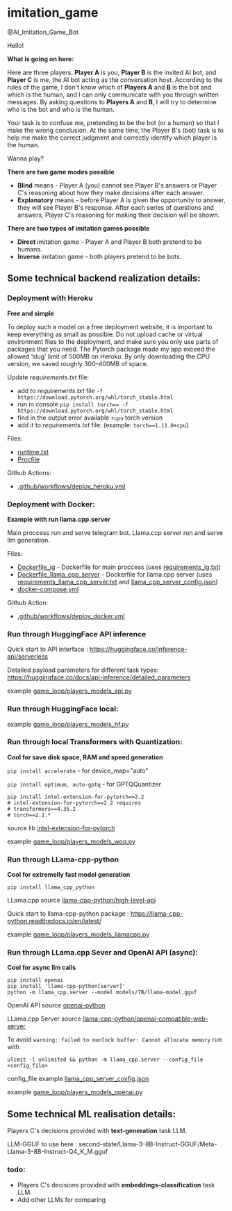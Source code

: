 # imitation_game

@AI_Imitation_Game_Bot

Hello!

**What is going on here:**

Here are three players. **Player A** is you, **Player B** is the invited AI bot, and **Player C** is me, the AI bot
acting as the conversation host. According to the rules of the game, I don't know which of **Players A** and **B** is
the bot and which is the human, and I can only communicate with you through written messages. By asking questions to
**Players A** and **B**, I will try to determine who is the bot and who is the human.

Your task is to confuse me, pretending to be the bot (or a human) so that I make the wrong conclusion.
At the same time, the Player B's (bot) task is to help me make the correct judgment and correctly identify which player is the human.

Wanna play?

**There are two game modes possible**

- **Blind** means - Player A (you) cannot see Player B's answers or Player C's reasoning about how they make decisions
after each answer.
- **Explanatory** means - before Player A is given the opportunity to answer, they will see Player B's response. After
each series of questions and answers, Player C's reasoning for making their decision will be shown.

**There are two types of imitation games possible**

- **Direct** imitation game - Player A and Player B both pretend to be humans.
- **Inverse** imitation game - both players pretend to be bots.

## Some technical backend realization details:

### Deployment with Heroku

**Free and simple**

To deploy such a model on a free deployment website, it is important to keep everything as small as possible. Do not
upload cache or virtual environment files to the deployment, and make sure you only use parts of packages that you need.
The Pytorch package made my app exceed the allowed ‘slug’ limit of 500MB on Heroku. By only downloading the CPU version,
we saved roughly 300–400MB of space.

Update _requirements.txt_ file:

- add to _requirements.txt_ file `-f https://download.pytorch.org/whl/torch_stable.html`
- run in console
  `pip install torch== -f https://download.pytorch.org/whl/torch_stable.html`
- find in the output error available `+cpu` torch version
- add it to _requirements.txt_ file: (example: `torch==1.11.0+cpu`)

Files:
- [runtime.txt](runtime.txt)
- [Procfile](Procfile)

Github Actions:

- [.github/workflows/deploy_heroku.yml](.github/workflows/deploy_heroku.yml)

### Deployment with Docker:

**Example with run llama.cpp.server**

Main proccess run and serve telegram bot. Llama.ccp server run and serve llm generation.

Files:
- [Dockerfile_ig](Dockerfile_ig) - Dockerfile for main proccess (uses [requirements_ig.txt](requirements_ig.txt))
- [Dockerfile_llama_cpp_server](Dockerfile_llama_cpp_server) - Dockerfile for llama.cpp server (uses [requirements_llama_cpp_server.txt](requirements_llama_cpp_server.txt) and [llama_cpp_server_config.json](llama_cpp_server_config.json))
- [docker-compose.yml](docker-compose.yml)

Github Action:
- [.github/workflows/deploy_docker.yml](.github/workflows/deploy_docker.yml)

### Run through HuggingFace API inference

Quick start to API interface : https://huggingface.co/inference-api/serverless

Detailed payload parameters for different task types: https://huggingface.co/docs/api-inference/detailed_parameters

example [game_loop/players_models_api.py](game_loop/players_models_api.py)

### Run through HuggingFace local:

example [game_loop/players_models_hf.py](game_loop/players_models_hf.py)

### Run through local Transformers with Quantization:

**Cool for save disk space, RAM and speed generation**

`pip install accelerate` - for device_map="auto"

`pip install optimum, auto-gptq` - for GPTQQuantizer

```
pip install intel-extension-for-pytorch==2.2
# intel-extension-for-pytorch==2.2 requires
# transformers==4.35.2
# torch==2.2.*
```
source lib [intel-extension-for-pytorch](https://github.com/intel/intel-extension-for-pytorch)

example [game_loop/players_models_woq.py](game_loop/players_models_woq.py)

### Run through LLama-cpp-python

**Cool for extremelly fast model generation**

```
pip install llama_cpp_python
```

LLama.cpp source [llama-cpp-python/high-level-api](https://github.com/abetlen/llama-cpp-python/tree/main?tab=readme-ov-file#high-level-api)

Quick start to llama-cpp-python package : https://llama-cpp-python.readthedocs.io/en/latest/

example [game_loop/players_models_llamacpp.py](game_loop/players_models_llamacpp.py)


### Run through LLama.cpp Sever and OpenAI API (async):

**Cool for async llm calls**

```
pip install openai
pip install 'llama-cpp-python[server]'
python -m llama_cpp.server --model models/7B/llama-model.gguf
```
OpenAI API source [openai-python](https://github.com/openai/openai-python)

LLama.cpp Server source [llama-cpp-python/openai-compatible-web-server](https://github.com/abetlen/llama-cpp-python/tree/main?tab=readme-ov-file#openai-compatible-web-server)

To avoid `warning: failed to munlock buffer: Cannot allocate memory` run with
```
ulimit -l unlimited && python -m llama_cpp.server --config_file <config_file>
```
config_file example [llama_cpp_server_covfig.json](llama_cpp_server_config.json)

example [game_loop/players_models_openai.py](game_loop/players_models_openai.py)


## Some technical ML realisation details:

Players C's decisions provided with **text-generation** task LLM.

LLM-GGUF to use here : second-state/Llama-3-8B-Instruct-GGUF/Meta-Llama-3-8B-Instruct-Q4_K_M.gguf

### todo:
- Players C's decisions provided with **embeddings-classification** task LLM.
- Add other LLMs for comparing
